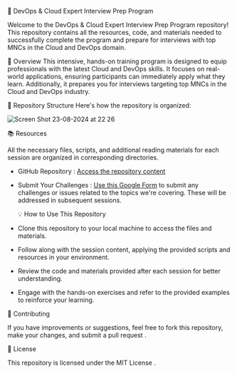 🚀 DevOps & Cloud Expert Interview Prep Program

Welcome to the  DevOps & Cloud Expert Interview Prep Program  repository! This repository contains all the resources, code, and materials needed to successfully complete the program and prepare for interviews with top MNCs in the Cloud and DevOps domain.
   
📝 Overview
This intensive, hands-on training program is designed to equip professionals with the latest Cloud and DevOps skills. It focuses on real-world applications, ensuring participants can immediately apply what they learn. Additionally, it prepares you for interviews targeting top MNCs in the Cloud and DevOps industry.

📁 Repository Structure
Here's how the repository is organized:

![Screen Shot 23-08-2024 at 22 26](https://github.com/user-attachments/assets/e2cb8b21-4b97-474c-8a21-a7461f4a7d9b)

📚 Resources

All the necessary files, scripts, and additional reading materials for each session are organized in corresponding directories. 

-  GitHub Repository : [Access the repository content](https://github.com/sa2408031/batch-repo.git)
-  Submit Your Challenges : [Use this Google Form](https://forms.gle/yprdPQpFXNbuaeMH8) to submit any challenges or issues related to the topics we're covering. These will be addressed in subsequent sessions.

   💡 How to Use This Repository

-  Clone  this repository to your local machine to access the files and materials.
-  Follow along  with the session content, applying the provided scripts and resources in your environment.
-  Review  the code and materials provided after each session for better understanding.
-  Engage  with the hands-on exercises and refer to the provided examples to reinforce your learning.

  🤝 Contributing

If you have improvements or suggestions, feel free to  fork  this repository, make your changes, and submit a  pull request .

   📜 License

This repository is licensed under the  MIT License .




